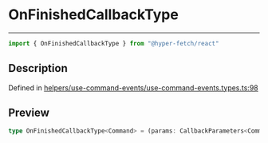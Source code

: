 

# OnFinishedCallbackType

<div class="api-docs__separator" data-reactroot="">

---

</div><div class="api-docs__import" data-reactroot="">

```ts
import { OnFinishedCallbackType } from "@hyper-fetch/react"
```

</div><div class="api-docs__section">

## Description

</div><div class="api-docs__description"><span class="api-docs__do-not-parse">



</span></div><p class="api-docs__definition">

Defined in [helpers/use-command-events/use-command-events.types.ts:98](https://github.com/BetterTyped/hyper-fetch/blob/9cf1f580/packages/react/src/helpers/use-command-events/use-command-events.types.ts#L98)

</p><div class="api-docs__section">

## Preview

</div><div class="api-docs__preview type single">

```ts
type OnFinishedCallbackType<Command> = (params: CallbackParameters<Command, ExtractClientReturnType<Command>>) => void | Promise<void>;
```

</div>